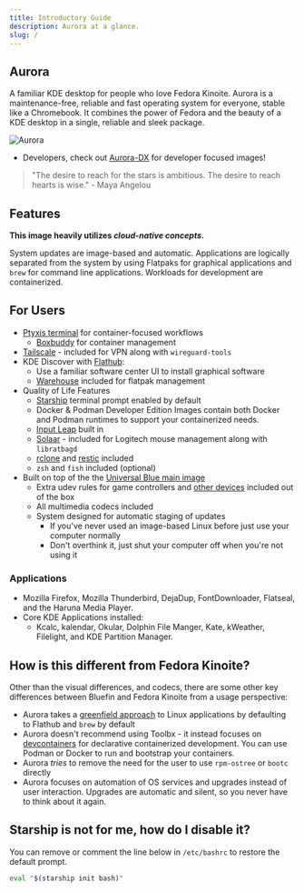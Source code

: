 ```yaml
---
title: Introductory Guide
description: Aurora at a glance.
slug: /
---
```

## Aurora

A familiar KDE desktop for people who love Fedora Kinoite. Aurora is a maintenance-free, reliable and fast operating system for everyone, stable like a Chromebook. It combines the power of Fedora and the beauty of a KDE desktop in a single, reliable and sleek package.

![Aurora](/img/aurora.jpeg)

- Developers, check out [Aurora-DX](https://docs.projectbluefin.io/bluefin-dx) for developer focused images! 

> "The desire to reach for the stars is ambitious. The desire to reach hearts is wise." - Maya Angelou

## Features

**This image heavily utilizes _cloud-native concepts_.**

System updates are image-based and automatic. Applications are logically separated from the system by using Flatpaks for graphical applications and `brew` for command line applications. Workloads for development are containerized. 

## For Users

- [Ptyxis terminal](https://universal-blue.discourse.group/docs?topic=300) for container-focused workflows
  - [Boxbuddy](https://flathub.org/apps/io.github.dvlv.boxbuddyrs) for container management
- [Tailscale](https://tailscale.com) - included for VPN along with `wireguard-tools`
- KDE Discover with [Flathub](https://flathub.org):
  - Use a familiar software center UI to install graphical software
  - [Warehouse](https://flathub.org/apps/io.github.flattool.Warehouse) included for flatpak management
- Quality of Life Features
  - [Starship](https://starship.rs) terminal prompt enabled by default
  - Docker & Podman Developer Edition Images contain both Docker and Podman runtimes to support your containerized needs.
  - [Input Leap](https://github.com/input-leap/input-leap) built in
  - [Solaar](https://github.com/pwr-Solaar/Solaar) - included for Logitech mouse 
management along with `libratbagd`
  - [rclone](https://rclone.org/) and [restic](https://restic.net/) included
  - `zsh` and `fish` included (optional) 
- Built on top of the the [Universal Blue main image](https://github.com/ublue-os/main)
  - Extra udev rules for game controllers and [other devices](https://github.com/ublue-os/config) included out of the box
  - All multimedia codecs included
  - System designed for automatic staging of updates
    - If you've never used an image-based Linux before just use your computer normally
    - Don't overthink it, just shut your computer off when you're not using it

### Applications

- Mozilla Firefox, Mozilla Thunderbird, DejaDup, FontDownloader, Flatseal, and the Haruna Media Player.
- Core KDE Applications installed:
  - Kcalc, kalendar, Okular, Dolphin File Manger, Kate, kWeather, Filelight, and KDE Partition Manager.

## How is this different from Fedora Kinoite?

Other than the visual differences, and codecs, there are some other key differences between Bluefin and Fedora Kinoite from a usage perspective:

- Aurora takes a [greenfield approach](https://en.wikipedia.org/wiki/Greenfield_project) to Linux applications by defaulting to Flathub and `brew` by default
- Aurora doesn't recommend using Toolbx - it instead focuses on [devcontainers](https://docs.getaurora.dev/guides/devcontainers/) for declarative containerized development. You can use Podman or Docker to run and bootstrap your containers.
- Aurora *tries* to remove the need for the user to use `rpm-ostree` or `bootc` directly
- Aurora focuses on automation of OS services and upgrades instead of user interaction. Upgrades are automatic and silent, so you never have to think about it again. 

## Starship is not for me, how do I disable it?

You can remove or comment the line below in `/etc/bashrc` to restore the default prompt.

```bash
eval "$(starship init bash)"
```
